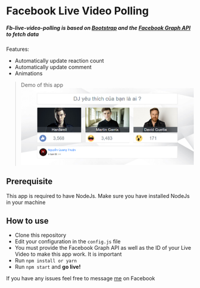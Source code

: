 # Facebook Live Video Polling

##### Fb-live-video-polling is based on [Bootstrap](http://getbootstrap.com) and the [Facebook Graph API](https://developers.facebook.com/tools/explorer) to fetch data

Features:

- Automatically update reaction count
- Automatically update comment
- Animations

> Demo of this app
> ![Screenshot](https://raw.githubusercontent.com/Nagai-Nano/fb-live-video-polling/master/screenshot.png)

## Prerequisite

This app is required to have NodeJs. Make sure you have installed NodeJs in your machine

## How to use

- Clone this repository
- Edit your configuration in the `config.js` file
- You must provide the Facebook Graph API as well as the ID of your Live Video to make this app work. It is important
- Run `npm install or yarn`
- Run `npm start` and **go live!**

If you have any issues feel free to message [me](https://www.facebook.com/Nagai.nano) on Facebook
